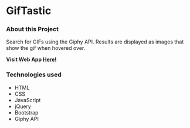 # GifTastic

### About this Project

Search for GIFs using the Giphy API. Results are displayed as images that show the gif when hovered over.

  **Visit Web App [Here!](https://google-books-mern.herokuapp.com/)**

### Technologies used

* HTML
* CSS
* JavaScript
* jQuery
* Bootstrap
* Giphy API

